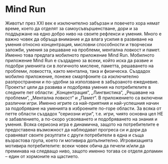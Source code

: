 # Mind Run
Животът през XXI век е изключително забързан и повечето хора нямат време, което да отделят за самоусъвършенстване, дори и за поддържане на едно добро ниво на своите рефлекси и умения. Много е важно човек да обръща внимание и да влага усилия в развиване на умения относно концентрация, мисловни способности и творчески заложби, умения за решаване на проблеми, ментална ловкост и памет. Именно това предлага мобилното приложение Mind Run.
Мобилното приложение Mind Run е създадено за всеки, който иска да развие и подобри уменията си в логичното мислене, паметта, решаването на проблеми, ловкостта, както ментална, така и физическа.
Създадох мобилно приложение, понеже смартфоните са изключително разпространени и по-удобни за използване в забързаното ежедневие. Проектът цели да развива и подобрява умения на потребителите в следните пет области: „Концентрация“, „Лингвистика“, „Решаване на проблеми“, „Ментална ловкост“ и „Памет“. В приложението са включени различни игри. Именно игрите са най-приятния и най-успешния начин за подобряване на уменията в изброените по-горе области. За всяка от петте области създадох “сериозни игри“, т.е. игри, чиято основна цел НЕ е забавлението, а по-скоро усвояването и подобряването на знания и умения. Всяка сериозна игра е динамична, защото на потребителите е предоставена възможност да наблюдават прогреса си и дори да сравняват своите резултати с други потребители в една и съща възрастова група, което ги мотивира допълнително. Игровизацията мотивира потребителите: всеки човек обича да печели и/или да преминава на следващо ниво, защото именно тогава се отделя допамин – един от хормоните на щастието.
